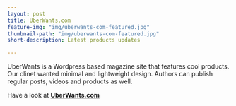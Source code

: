 ```yaml
---
layout: post
title: UberWants.com
feature-img: "img/uberwants-com-featured.jpg"
thumbnail-path: "img/uberwants-com-featured.jpg"
short-description: Latest products updates

---
```

UberWants is a Wordpress based magazine site that features cool products. Our clinet wanted minimal and lightweight design. Authors can publish regular posts, videos and products as well. 

Have a look at **[UberWants.com](http://uberwants.com "UberWants.com")**
